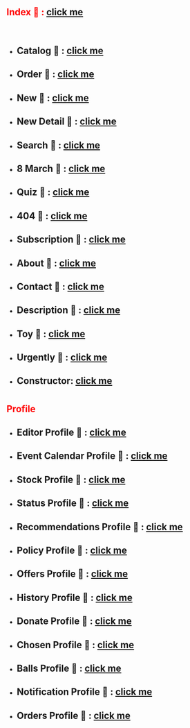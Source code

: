# <h2 style="color: red;">Index 📱 : [click me](https://kah3vich.github.io/Behappy/dist)</h2>
<br>

- ## Catalog 📱 : [click me](https://kah3vich.github.io/Behappy/dist/catalog.html)
- ## Order 📱 : [click me](https://kah3vich.github.io/Behappy/dist/order.html)
- ## New 📱 : [click me](https://kah3vich.github.io/Behappy/dist/new.html)
- ## New Detail 📱 : [click me](https://kah3vich.github.io/Behappy/dist/dnew.html)
- ## Search 📱 : [click me](https://kah3vich.github.io/Behappy/dist/search.html)
- ## 8 March 📱 : [click me](https://kah3vich.github.io/Behappy/dist/march.html)
- ## Quiz 📱 : [click me](https://kah3vich.github.io/Behappy/dist/quiz.html)
- ## 404 📱 : [click me](https://kah3vich.github.io/Behappy/dist/404.html)
- ## Subscription 📱 : [click me](https://kah3vich.github.io/Behappy/dist/subscription.html)
- ## About 📱 : [click me](https://kah3vich.github.io/Behappy/dist/about.html)
- ## Contact 📱 : [click me](https://kah3vich.github.io/Behappy/dist/contact.html)
- ## Description 📱 : [click me](https://kah3vich.github.io/Behappy/dist/description.html)
- ## Toy 📱 : [click me](https://kah3vich.github.io/Behappy/dist/toy.html)
- ## Urgently 📱 : [click me](https://kah3vich.github.io/Behappy/dist/urgently.html)
- ## Constructor: [click me](https://kah3vich.github.io/Behappy/dist/constructor.html)
# <h2 style="color: red;">Profile</h2>
- ## Editor Profile 📱 : [click me](https://kah3vich.github.io/Behappy/dist/editor.html)
- ## Event Calendar Profile 📱 : [click me](https://kah3vich.github.io/Behappy/dist/event.html)
- ## Stock Profile 📱 : [click me](https://kah3vich.github.io/Behappy/dist/stock.html)
- ## Status Profile 📱 : [click me](https://kah3vich.github.io/Behappy/dist/status.html)
- ## Recommendations Profile 📱 : [click me](https://kah3vich.github.io/Behappy/dist/recommendations.html)
- ## Policy Profile 📱 : [click me](https://kah3vich.github.io/Behappy/dist/policy.html)
- ## Offers Profile 📱 : [click me](https://kah3vich.github.io/Behappy/dist/offers.html)
- ## History Profile 📱 : [click me](https://kah3vich.github.io/Behappy/dist/history.html)
- ## Donate Profile 📱 : [click me](https://kah3vich.github.io/Behappy/dist/donat.html)
- ## Chosen Profile 📱 : [click me](https://kah3vich.github.io/Behappy/dist/chosen.html)
- ## Balls Profile 📱 : [click me](https://kah3vich.github.io/Behappy/dist/balls.html)
- ## Notification Profile 📱 : [click me](https://kah3vich.github.io/Behappy/dist/notification.html)
- ## Orders Profile 📱 : [click me](https://kah3vich.github.io/Behappy/dist/orders.html)
